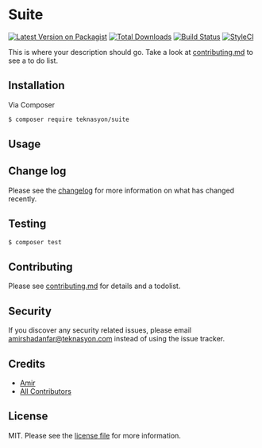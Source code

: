 # Suite

[![Latest Version on Packagist][ico-version]][link-packagist]
[![Total Downloads][ico-downloads]][link-downloads]
[![Build Status][ico-travis]][link-travis]
[![StyleCI][ico-styleci]][link-styleci]

This is where your description should go. Take a look at [contributing.md](contributing.md) to see a to do list.

## Installation

Via Composer

``` bash
$ composer require teknasyon/suite
```

## Usage

## Change log

Please see the [changelog](changelog.md) for more information on what has changed recently.

## Testing

``` bash
$ composer test
```

## Contributing

Please see [contributing.md](contributing.md) for details and a todolist.

## Security

If you discover any security related issues, please email amirshadanfar@teknasyon.com instead of using the issue tracker.

## Credits

- [Amir][link-author]
- [All Contributors][link-contributors]

## License

MIT. Please see the [license file](license.md) for more information.

[ico-version]: https://img.shields.io/packagist/v/teknasyon/suite.svg?style=flat-square
[ico-downloads]: https://img.shields.io/packagist/dt/teknasyon/suite.svg?style=flat-square
[ico-travis]: https://img.shields.io/travis/teknasyon/suite/master.svg?style=flat-square
[ico-styleci]: https://styleci.io/repos/12345678/shield

[link-packagist]: https://packagist.org/packages/teknasyon/suite
[link-downloads]: https://packagist.org/packages/teknasyon/suite
[link-travis]: https://travis-ci.org/teknasyon/suite
[link-styleci]: https://styleci.io/repos/12345678
[link-author]: https://github.com/teknasyon
[link-contributors]: ../../contributors
